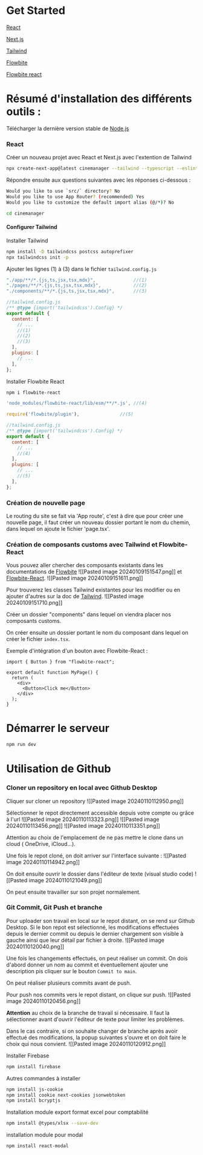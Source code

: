 # Get Started

[React](https://fr.react.dev/learn/installation)

[Next.js](https://nextjs.org/docs/getting-started/installation)

[Tailwind](https://tailwindcss.com/docs/installation)

[Flowbite](https://flowbite.com/docs/getting-started/next-js/)

[Flowbite react](https://www.flowbite-react.com/docs/guides/next-js)

# Résumé d'installation des différents outils :

Télécharger la dernière version stable de [Node.js](https://nodejs.org/en)

### React

Créer un nouveau projet avec React et Next.js avec l'extention de Tailwind

```bash
npx create-next-app@latest cinemanager --tailwind --typescript --eslint
```

Répondre ensuite aux questions suivantes avec les réponses ci-dessous :

```bash
Would you like to use `src/` directory? No
Would you like to use App Router? (recommended) Yes
Would you like to customize the default import alias (@/*)? No
```

```bash
cd cinemanager
```

#### Configurer Tailwind

Installer Tailwind

```bash
npm install -D tailwindcss postcss autoprefixer
npx tailwindcss init -p
```

Ajouter les lignes (1) à (3) dans le fichier `tailwind.config.js`

```ts
"./app/**/*.{js,ts,jsx,tsx,mdx}",              //(1)
"./pages/**/*.{js,ts,jsx,tsx,mdx}",            //(2)
"./components/**/*.{js,ts,jsx,tsx,mdx}",       //(3)
```

```js
//tailwind.config.js
/** @type {import('tailwindcss').Config} */
export default {
  content: [
    // ...
    //(1)
    //(2)
    //(3)
  ],
  plugins: [
    // ...
  ],
};
```

Installer Flowbite React

```bash
npm i flowbite-react
```

```js
'node_modules/flowbite-react/lib/esm/**/*.js', //(4)
```

```js
require('flowbite/plugin'),               //(5)
```

```js
//tailwind.config.js
/** @type {import('tailwindcss').Config} */
export default {
  content: [
    // ...
    //(4)
  ],
  plugins: [
    // ...
    //(5)
  ],
};
```

### Création de nouvelle page

Le routing du site se fait via 'App route', c'est à dire que pour créer une nouvelle page, il faut créer un nouveau dossier portant le nom du chemin, dans lequel on ajoute le fichier 'page.tsx'.

### Création de composants customs avec Tailwind et Flowbite-React

Vous pouvez aller chercher des composants existants dans les documentations de [Flowbite](https://flowbite.com/docs/components/buttons/)
![[Pasted image 20240109151547.png]] et [Flowbite-React](https://www.flowbite-react.com/docs/components/button).
![[Pasted image 20240109151611.png]]

Pour trouverez les classes Tailwind existantes pour les modifier ou en ajouter d'autres sur la doc de [Tailwind](https://tailwindcss.com/docs/container).
![[Pasted image 20240109151710.png]]

Créer un dossier "components" dans lequel on viendra placer nos composants customs.

On créer ensuite un dossier portant le nom du composant dans lequel on créer le fichier `index.tsx`.

Exemple d'intégration d'un bouton avec Flowbite-React :

```tsx
import { Button } from "flowbite-react";

export default function MyPage() {
  return (
    <div>
      <Button>Click me</Button>
    </div>
  );
}
```

# Démarrer le serveur

```bash
npm run dev
```

# Utilisation de Github

### Cloner un repository en local avec Github Desktop

Cliquer sur cloner un repository
![[Pasted image 20240110112950.png]]

Sélectionner le repot directement accessible depuis votre compte ou grâce à l'url
![[Pasted image 20240110113323.png]]
![[Pasted image 20240110113456.png]]
![[Pasted image 20240110113351.png]]

Attention au choix de l'emplacement de ne pas mettre le clone dans un cloud ( OneDrive, iCloud...).

Une fois le repot cloné, on doit arriver sur l'interface suivante :
![[Pasted image 20240110114942.png]]

On doit ensuite ouvrir le dossier dans l'éditeur de texte (visual studio code)
![[Pasted image 20240110121049.png]]

On peut ensuite travailler sur son projet normalement.

### Git Commit, Git Push et branche

Pour uploader son travail en local sur le repot distant, on se rend sur Github Desktop.
Si le bon repot est sélectionné, les modifications effectuées depuis le dernier commit ou depuis le dernier chargement son visible à gauche ainsi que leur détail par fichier à droite.
![[Pasted image 20240110120040.png]]

Une fois les changements effectués, on peut réaliser un commit.
On dois d'abord donner un nom au commit et éventuellement ajouter une description pis cliquer sur le bouton `Commit to main`.

On peut réaliser plusieurs commits avant de push.

Pour push nos commits vers le repot distant, on clique sur push.
![[Pasted image 20240110120456.png]]

**Attention** au choix de la branche de travail si nécessaire.
Il faut la sélectionner avant d'ouvrir l'éditeur de texte pour limiter les problèmes.

Dans le cas contraire, si on souhaite changer de branche après avoir effectué des modifications, la popup suivantes s'ouvre et on doit faire le choix qui nous convient.
![[Pasted image 20240110120912.png]]

Installer Firebase

```bash
npm install firebase
```

Autres commandes à installer

```bash
npm install js-cookie
npm install cookie next-cookies jsonwebtoken
npm install bcryptjs
```

Installation module export format excel pour comptabilité

```bash
npm install @types/xlsx --save-dev
```
installation module pour modal
```bash
npm install react-modal
````
